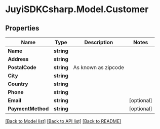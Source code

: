 
# JuyiSDKCsharp.Model.Customer

## Properties

Name | Type | Description | Notes
------------ | ------------- | ------------- | -------------
**Name** | **string** |  | 
**Address** | **string** |  | 
**PostalCode** | **string** | As known as zipcode | 
**City** | **string** |  | 
**Country** | **string** |  | 
**Phone** | **string** |  | 
**Email** | **string** |  | [optional] 
**PaymentMethod** | **string** |  | [optional] 

[[Back to Model list]](../README.md#documentation-for-models)
[[Back to API list]](../README.md#documentation-for-api-endpoints)
[[Back to README]](../README.md)

